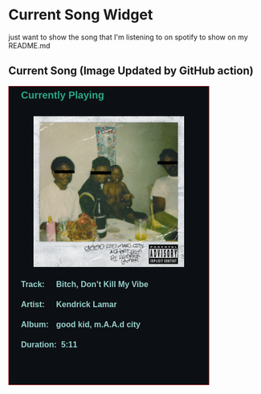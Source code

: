# Current Song Widget
just want to show the song that I'm listening to on spotify to show on my README.md

## Current Song (Image Updated by GitHub action)
![](songs-pictures/image93.png)

